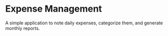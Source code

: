 # Expense Management
A simple application to note daily expenses, categorize them, and generate monthly reports.

